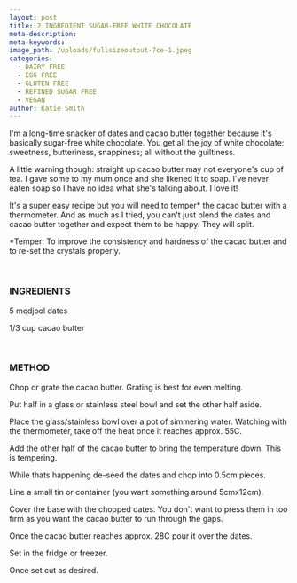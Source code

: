 ```yaml
---
layout: post
title: 2 INGREDIENT SUGAR-FREE WHITE CHOCOLATE
meta-description:
meta-keywords:
image_path: /uploads/fullsizeoutput-7ce-1.jpeg
categories:
  - DAIRY FREE
  - EGG FREE
  - GLUTEN FREE
  - REFINED SUGAR FREE
  - VEGAN
author: Katie Smith
---
```


I'm a long-time snacker of dates and cacao butter together because it's basically sugar-free white chocolate. You get all the joy of white chocolate: sweetness, butteriness, snappiness; all without the guiltiness.

A little warning though: straight up cacao butter may not everyone's cup of tea. I gave some to my mum once and she likened it to soap. I've never eaten soap so I have no idea what she's talking about. I love it\!

It's a super easy recipe but you will need to temper\* the cacao butter with a thermometer. And as much as I tried, you can't just blend the dates and cacao butter together and expect them to be happy. They will split.&nbsp;

\*Temper: To improve the consistency and hardness of the cacao butter and to re-set the crystals properly.

&nbsp;

### INGREDIENTS

5 medjool dates

1/3 cup cacao butter

&nbsp;

### METHOD

Chop or grate the cacao butter. Grating is best for even melting.

Put half in a glass or stainless steel bowl and set the other half aside.

Place the glass/stainless bowl over a pot of simmering water. Watching with the thermometer, take off the heat once it reaches approx. 55C.

Add the other half of the cacao butter to bring the temperature down. This is tempering.&nbsp;

While thats happening de-seed the dates and chop into 0.5cm pieces.&nbsp;

Line a small tin or container (you want something around 5cmx12cm).

Cover the base with the chopped dates. You don't want to press them in too firm as you want the cacao butter to run through the gaps.

Once the cacao butter reaches approx. 28C pour it over the dates.

Set in the fridge or freezer.

Once set cut as desired.&nbsp;

&nbsp;

&nbsp;